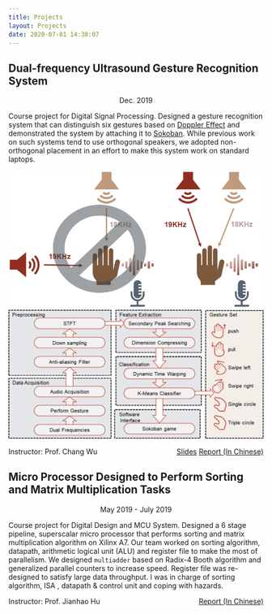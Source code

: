 ```yaml
---
title: Projects
layout: Projects
date: 2020-07-01 14:38:07
---
```


## Dual-frequency Ultrasound Gesture Recognition System

<center><font colro = grey>Dec. 2019</font></center>

Course project for Digital Signal Processing. Designed a gesture recognition system that can distinguish six gestures based on [Doppler Effect](https://en.wikipedia.org/wiki/Doppler_effect) and demonstrated the system by attaching it to [Sokoban](https://en.wikipedia.org/wiki/Sokoban). While previous work on such systems tend to use orthogonal speakers, we adopted non-orthogonal placement in an effort to make this system work on standard laptops. 

<div align="center"><img src="images/image-20200701154416458.png" alt="image-20200701154416458" style="zoom:67%;" /> </div>

<img src="images/image-20200701153954619.png" alt="image-20200701153954619" style="zoom: 67%;" />

<p style="text-align:left;">Instructor: Prof. Chang Wu<span style="float:right;"><a href="DSP slides.pdf">Slides</a>	<a href="DSP.pdf">Report (In Chinese)</a></span></p>

## Micro Processor Designed to Perform Sorting and Matrix Multiplication Tasks

<center><font colro = grey>May 2019 - July 2019</font></center>

Course project for Digital Design and MCU System. Designed a 6 stage pipeline, superscalar micro processor that performs sorting and matrix multiplication algorithm on Xilinx A7. Our team worked on sorting algorithm, datapath, arithmetic logical unit (ALU) and register file to make the most of parallelism. We designed `multiadder` based on Radix-4 Booth algorithm and generalized parallel counters to increase speed. Register file was re-designed to satisfy large data throughput. I was in charge of  sorting algorithm, ISA , datapath & control unit and coping with hazards.

<p style="text-align:left;">Instructor: Prof. Jianhao Hu<span style="float:right;"><a href="MCU.pdf">Report (In Chinese)</a></span></p>
